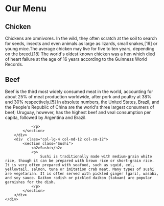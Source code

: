   
<!DOCTYPE html>
<html lang="en">

<head>
    <meta charset="utf-8">
    <meta name="viewport" content="width=device-width, initial-scale=1">
    <title>Assignment Solution for Module 2</title>
    <link rel="stylesheet" href="mycss.css">
</head>

<body>
    <h1>Our Menu </h1>
    <div class="row">
        <div class="col-lg-4 col-md-6 col-sm-12">
            <section class="Chicken">
                <h2>Chicken</h2>
                <p>
                    Chickens are omnivores. In the wild, they often scratch at the soil to search for seeds, insects and even animals as large as lizards, small snakes,[16] or young mice.The average chicken may live for five to ten years, depending on the breed.[18] The world's oldest known chicken was a hen which died of heart failure at the age of 16 years according to the Guinness World Records. 
                </p>
            </section>
        </div>
        <div class="col-lg-4 col-md-6 col-sm-12">
            <section class="Beef">
                <h2>Beef</h2>
                <p>
                    Beef is the third most widely consumed meat in the world, accounting for about 25% of meat production worldwide, after pork and poultry at 38% and 30% respectively.[5] In absolute numbers, the United States, Brazil, and the People's Republic of China are the world's three largest consumers of beef; Uruguay, however, has the highest beef and veal consumption per capita, followed by Argentina and Brazil. 
                    
                </p>
            </section>
        </div>
        <div  class="col-lg-4 col-md-12 col-sm-12">
            <section class="Sushi">
                <h2>Sushi</h2>
                <p>
                    Sushi is traditionally made with medium-grain white rice, though it can be prepared with brown rice or short-grain rice. It is very often prepared with seafood, such as squid, eel, yellowtail, salmon, tuna or imitation crab meat. Many types of sushi are vegetarian. It is often served with pickled ginger (gari), wasabi, and soy sauce. Daikon radish or pickled daikon (takuan) are popular garnishes for the dish.
                </p>
            </section>
        </div>
    </div>
</body>

</html>
